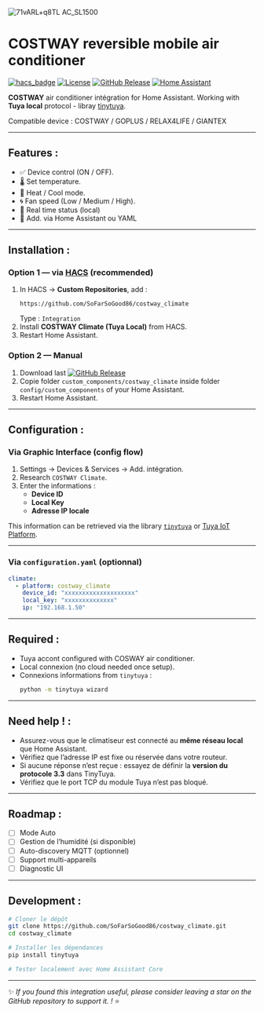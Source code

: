 ![71vARL+q8TL _AC_SL1500_](https://github.com/user-attachments/assets/355e22d2-4e82-4c45-9610-25af26be7597)

# COSTWAY reversible mobile air conditioner 

[![hacs_badge](https://img.shields.io/badge/HACS-Custom-41BDF5.svg)](https://hacs.xyz)
[![License](https://img.shields.io/github/license/SoFarSoGood86/costway_climate)](LICENSE)
[![GitHub Release](https://img.shields.io/github/v/release/SoFarSoGood86/costway_climate)](https://github.com/SoFarSoGood86/costway_climate/releases)
[![Home Assistant](https://img.shields.io/badge/Home%20Assistant-Integration-41BDF5)](https://www.home-assistant.io/)

**COSTWAY** air conditioner intégration for Home Assistant.
Working with **Tuya local** protocol - libray [tinytuya](https://github.com/jasonacox/tinytuya).

Compatible device : COSTWAY / GOPLUS / RELAX4LIFE / GIANTEX

---

## Features :

- ✅ Device control (ON / OFF).
- 🌡️ Set temperature.
- 🔄 Heat / Cool mode.
- 🌀 Fan speed (Low / Medium / High).
- 📡 Real time status (local)  
- 🧭 Add. via Home Assistant ou YAML

---

## Installation :

### Option 1 — via [HACS](https://hacs.xyz) (recommended)

1. In HACS → **Custom Repositories**, add :  
   ```
   https://github.com/SoFarSoGood86/costway_climate
   ```
   Type : `Integration`
2. Install **COSTWAY Climate (Tuya Local)** from HACS.
3. Restart Home Assistant.

### Option 2 — Manual

1. Download last [![GitHub Release](https://img.shields.io/github/v/release/SoFarSoGood86/costway_climate)](https://github.com/SoFarSoGood86/costway_climate/releases)
2. Copie folder `custom_components/costway_climate` inside folder `config/custom_components` of your Home Assistant.  
3. Restart Home Assistant.

---

## Configuration :

### Via Graphic Interface (config flow)

1. Settings → Devices & Services → Add. intégration.  
2. Research `COSTWAY Climate`.  
3. Enter the informations :
   - **Device ID**
   - **Local Key**
   - **Adresse IP locale**

This information can be retrieved via the library [`tinytuya`](https://github.com/jasonacox/tinytuya) or [Tuya IoT Platform](https://iot.tuya.com).

---

### Via `configuration.yaml` (optionnal)

```yaml
climate:
  - platform: costway_climate
    device_id: "xxxxxxxxxxxxxxxxxxxx"
    local_key: "xxxxxxxxxxxxxx"
    ip: "192.168.1.50"
```

---

## Required :

- Tuya accont configured with COSWAY air conditioner.  
- Local connexion (no cloud needed once setup).  
- Connexions informations from `tinytuya` :
  ```bash
  python -m tinytuya wizard
  ```

---

## Need help ! :

- Assurez-vous que le climatiseur est connecté au **même réseau local** que Home Assistant.  
- Vérifiez que l’adresse IP est fixe ou réservée dans votre routeur.  
- Si aucune réponse n’est reçue : essayez de définir la **version du protocole 3.3** dans TinyTuya.  
- Vérifiez que le port TCP du module Tuya n’est pas bloqué.

---

## Roadmap :

- [ ] Mode Auto
- [ ] Gestion de l’humidité (si disponible)
- [ ] Auto-discovery MQTT (optionnel)
- [ ] Support multi-appareils
- [ ] Diagnostic UI

---

## Development :

```bash
# Cloner le dépôt
git clone https://github.com/SoFarSoGood86/costway_climate.git
cd costway_climate

# Installer les dépendances
pip install tinytuya

# Tester localement avec Home Assistant Core
```

---

✨ *If you found this integration useful, please consider leaving a star on the GitHub repository to support it. !* ⭐
